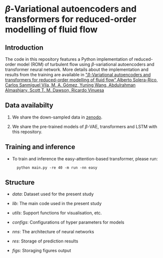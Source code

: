 # $\beta$-Variational autoencoders and transformers for reduced-order modelling of fluid flow

## Introduction
The code in this repository features a Python implementation of reduced-order model (ROM) of turbulent flow using $\beta$-variational autoencoders and transformer neural network. More details about the implementation and results from the training are available in ["$\beta$-Variational autoencoders and transformers for reduced-order modelling of fluid flow",Alberto Solera-Rico, Carlos Sanmiguel Vila, M. A. Gómez, Yuning Wang, Abdulrahman Almashjary, Scott T. M. Dawson, Ricardo Vinuesa](https://doi.org/10.1038/s41467-024-45578-4)

## Data availabilty
1. We share the down-sampled data in [zenodo](https://zenodo.org/records/10501216). 

2. We share the pre-trained models of $\beta$-VAE, transformers and LSTM with this repository.

## Training and inference 

+ To train and inference the easy-attention-based transformer, please run: 

        python main.py -re 40 -m run -nn easy 


## Structure

+ *data*: Dataset used for the present study 

+ *lib*: The main code used in the present study

+ *utils*: Support functions for visualisation, etc.

+ *configs*: Configurations of hyper parameters for models 

+ *nns*: The architecture of neural networks 

+ *res*: Storage of prediction results 

+ *figs*: Storaging figures output 

